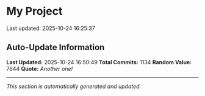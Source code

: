 # My Project


Last updated: 2025-10-24 16:25:37





















































































































































































































































































































































































































































































































































































































































































































































































































































































































































































































































































































































































































































































































































































































































































































































































## Auto-Update Information

**Last Updated:** 2025-10-24 16:50:49
**Total Commits:** 1134
**Random Value:** 7644
**Quote:** _Another one!_

---
_This section is automatically generated and updated._